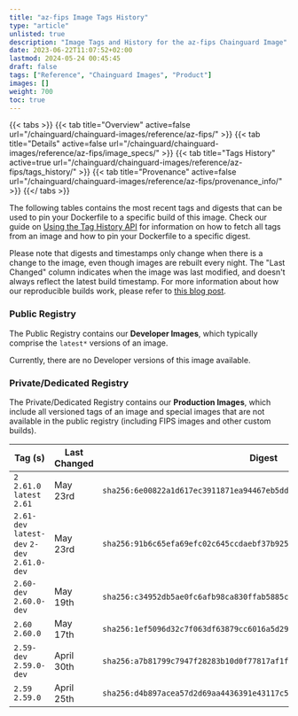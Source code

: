 ```yaml
---
title: "az-fips Image Tags History"
type: "article"
unlisted: true
description: "Image Tags and History for the az-fips Chainguard Image"
date: 2023-06-22T11:07:52+02:00
lastmod: 2024-05-24 00:45:45
draft: false
tags: ["Reference", "Chainguard Images", "Product"]
images: []
weight: 700
toc: true
---
```


{{< tabs >}}
{{< tab title="Overview" active=false url="/chainguard/chainguard-images/reference/az-fips/" >}}
{{< tab title="Details" active=false url="/chainguard/chainguard-images/reference/az-fips/image_specs/" >}}
{{< tab title="Tags History" active=true url="/chainguard/chainguard-images/reference/az-fips/tags_history/" >}}
{{< tab title="Provenance" active=false url="/chainguard/chainguard-images/reference/az-fips/provenance_info/" >}}
{{</ tabs >}}

The following tables contains the most recent tags and digests that can be used to pin your Dockerfile to a specific build of this image. Check our guide on [Using the Tag History API](/chainguard/chainguard-images/using-the-tag-history-api/) for information on how to fetch all tags from an image and how to pin your Dockerfile to a specific digest.

Please note that digests and timestamps only change when there is a change to the image, even though images are rebuilt every night. The "Last Changed" column indicates when the image was last modified, and doesn't always reflect the latest build timestamp. For more information about how our reproducible builds work, please refer to [this blog post](https://www.chainguard.dev/unchained/reproducing-chainguards-reproducible-image-builds).

### Public Registry
The Public Registry contains our **Developer Images**, which typically comprise the `latest*` versions of an image.

Currently, there are no Developer versions of this image available.

### Private/Dedicated Registry
The Private/Dedicated Registry contains our **Production Images**, which include all versioned tags of an image and special images that are not available in the public registry (including FIPS images and other custom builds).

| Tag (s)                                       | Last Changed | Digest                                                                    |
|-----------------------------------------------|--------------|---------------------------------------------------------------------------|
|  `2` `2.61.0` `latest` `2.61`                 | May 23rd     | `sha256:6e00822a1d617ec3911871ea94467eb5ddf323a670435cce90718e2394de466e` |
|  `2.61-dev` `latest-dev` `2-dev` `2.61.0-dev` | May 23rd     | `sha256:91b6c65efa69efc02c645ccdaebf37b9259f698f58bf46bf0949b447ffb5a260` |
|  `2.60-dev` `2.60.0-dev`                      | May 19th     | `sha256:c34952db5ae0fc6afb98ca830ffab5885cefcc95b612d527db2e6351b97c7477` |
|  `2.60` `2.60.0`                              | May 17th     | `sha256:1ef5096d32c7f063df63879cc6016a5d2972efdf51f5a5b3704dfaf4aa52ac4a` |
|  `2.59-dev` `2.59.0-dev`                      | April 30th   | `sha256:a7b81799c7947f28283b10d0f77817af1f1b9bf5d8e78dec87fe15180a86d2f9` |
|  `2.59` `2.59.0`                              | April 25th   | `sha256:d4b897acea57d2d69aa4436391e43117c5d18a5611c0083b5e1d5860fc718e06` |

